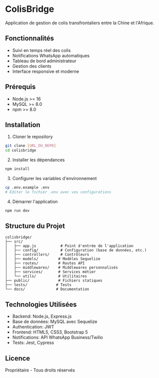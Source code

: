 # ColisBridge

Application de gestion de colis transfrontaliers entre la Chine et l'Afrique.

## Fonctionnalités

- Suivi en temps réel des colis
- Notifications WhatsApp automatiques
- Tableau de bord administrateur
- Gestion des clients
- Interface responsive et moderne

## Prérequis

- Node.js >= 16
- MySQL >= 8.0
- npm >= 8.0

## Installation

1. Cloner le repository
```bash
git clone [URL_DU_REPO]
cd colisbridge
```

2. Installer les dépendances
```bash
npm install
```

3. Configurer les variables d'environnement
```bash
cp .env.example .env
# Éditer le fichier .env avec vos configurations
```

4. Démarrer l'application
```bash
npm run dev
```

## Structure du Projet

```
colisbridge/
├── src/
│   ├── app.js           # Point d'entrée de l'application
│   ├── config/          # Configuration (base de données, etc.)
│   ├── controllers/     # Contrôleurs
│   ├── models/         # Modèles Sequelize
│   ├── routes/         # Routes API
│   ├── middlewares/    # Middlewares personnalisés
│   ├── services/       # Services métier
│   └── utils/          # Utilitaires
├── public/             # Fichiers statiques
├── tests/             # Tests
└── docs/              # Documentation
```

## Technologies Utilisées

- Backend: Node.js, Express.js
- Base de données: MySQL avec Sequelize
- Authentication: JWT
- Frontend: HTML5, CSS3, Bootstrap 5
- Notifications: API WhatsApp Business/Twilio
- Tests: Jest, Cypress

## Licence

Propriétaire - Tous droits réservés
